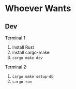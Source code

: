 # Whoever Wants

## Dev

Terminal 1:
1. Install Rust
1. Install cargo-make
1. `cargo make dev`

Terminal 2:

1. `cargo make setup-db`
1. `cargo run`
